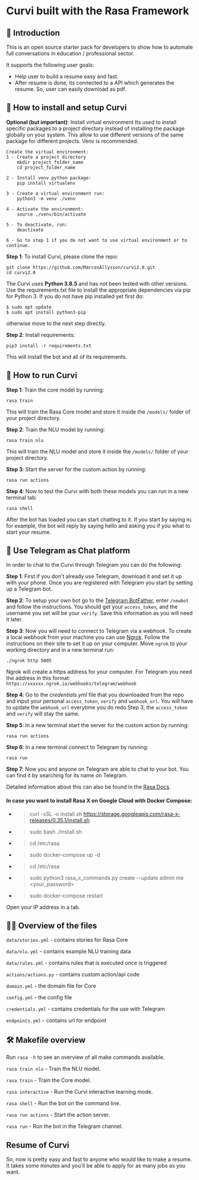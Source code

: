 # Curvi built with the Rasa Framework

## 🏥 Introduction 

This is an open source starter pack for developers to show how to automate full conversations in education / professional sector.

It supports the following user goals:

- Help user to build a resume easy and fast.
- After resume is done, its connected to a API which generates the resume. So, user can easily download as pdf.

## 💾 How to install and setup Curvi

**Optional (but important)**: Install virtual environment
Its used to install specific packages to a project directory instead of installing the package globally on your system. This allow to use different versions of the same package for different projects. Venv is recommended.
```
Create the virtual environment:
1 - Create a project directory
	mkdir project_folder_name
	cd project_folder_name

2 - Install venv python package:
	pip install virtualenv

3 - Create a virtual environment run:
	python3 -m venv ./venv

4 - Activate the environment:
	source ./venv/bin/activate

5 - To deactivate, run:
    deactivate

6 - Go to step 1 if you do not want to use virtual environment or to continue.
```

**Step 1**: To install Curvi, please clone the repo:
```
git clone https://github.com/MarcosAllysson/curvi2.0.git
cd curvi2.0
```
The Curvi uses **Python 3.8.5** and has not been tested with other versions.
Use the requirements.txt file to install the appropriate dependencies
via pip for Python 3. If you do not have pip installed yet first do:
```
$ sudo apt update
$ sudo apt install python3-pip
```
otherwise move to the next step directly.

**Step 2**: Install requirements:
```
pip3 install -r requirements.txt
```

This will install the bot and all of its requirements.

## 🤖 How to run Curvi

**Step 1**: Train the core model by running:
```
rasa train
```
This will train the Rasa Core model and store it inside the `/models/` folder of your project directory.

**Step 2**: Train the NLU model by running:
```
rasa train nlu
```
This will train the NLU model and store it inside the `/models/` folder of your project directory.

**Step 3**: Start the server for the custom action by running:
```
rasa run actions
```

**Step 4**: Now to test the Curvi with both these models you can run in a new terminal tab:
```
rasa shell
```
After the bot has loaded you can start chatting to it. If you start by saying `Hi` for example,
the bot will reply by saying hello and asking you if you what to start your resume.


## 📱 Use Telegram as Chat platform
In order to chat to the Curvi through Telegram you can do the following:

**Step 1**: First if you don't already use Telegram, download it and set it up with your phone.
Once you are registered with Telegram you start by setting up a Telegram bot.

**Step 2**: To setup your own bot go to the [Telegram BotFather](https://web.telegram.org/#/im?p=@BotFather),
enter `/newbot` and follow the instructions.
You should get your `access_token`, and the username you set will be your `verify`. Save this information as you will need it later.

**Step 3**: Now you will need to connect to Telegram via a webhook. To create a local webhook from your machine you can use [Ngrok](https://ngrok.com/). Follow the instructions on their site to
set it up on your computer. Move `ngrok` to your working directory and in a new terminal run:
```
./ngrok http 5005
```
Ngrok will create a https address for your computer. For Telegram you need the address in this format:
`https://xxxxxx.ngrok.io/webhooks/telegram/webhook`

**Step 4**: Go to the *credentials.yml* file that you downloaded from the repo and input your personal `access_token`, `verify` and `webhook_url`.
You will have to update the `webhook_url` everytime you do redo Step 3, the `access_token` and `verify` will stay the same.

**Step 5**: In a new terminal start the server for the custom action by running:
```
rasa run actions
```

**Step 6**: In a new terminal connect to Telegram by running:
```
rasa run
```

**Step 7**: Now you and anyone on Telegram are able to chat to your bot. You can find it by searching for its name on Telegram.

Detailed information about this can also be found in the [Rasa Docs](https://rasa.com/docs/core/connectors/#telegram-connector).


#### In case you want to install Rasa X on Google Cloud with Docker Compose:
- > curl -sSL -o install.sh https://storage.googleapis.com/rasa-x-releases/0.35.1/install.sh
- > sudo bash ./install.sh

- > cd /etc/rasa
- > sudo docker-compose up -d

- > cd /etc/rasa
- > sudo python3 rasa_x_commands.py create --update admin me <your_password>

- > sudo docker-compose restart

Open your IP address in a tab.


## 👩‍💻 Overview of the files

`data/stories.yml` - contains stories for Rasa Core

`data/nlu.yml` - contains example NLU training data

`data/rules.yml` - contains rules that is executed once is triggered

`actions/actions.py` - contains custom action/api code

`domain.yml` - the domain file for Core

`config.yml` - the config file

`credentials.yml` - contains credentials for the use with Telegram

`endpoints.yml` - contains url for endpoint


## 🛠 Makefile overview
Run `rasa -h` to see an overview of all make commands available.

`rasa train nlu` - Train the NLU model.

`rasa train` - Train the Core model.

`rasa interactive` - Run the Curvi interactive learning mode.

`rasa shell` - Run the bot on the command line.

`rasa run actions` - Start the action server.

`rasa run` - Run the bot in the Telegram channel.

## Resume of Curvi
So, now is pretty easy and fast to anyone who would like to make a resume. It takes some minutes and you'll be able to 
apply for as many jobs as you want.